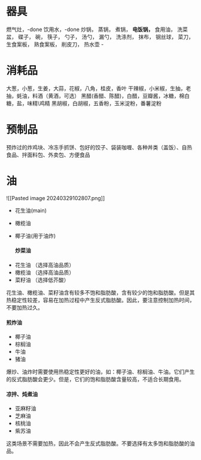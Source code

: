 # 器具
燃气灶，-done
饮用水，-done
	炒锅，
	蒸锅，
	煮锅，
**电饭锅，**
食用油，
洗菜盆，
碟子，
碗，
筷子，
勺子，
汤勺，
漏勺，
洗涤剂，
抹布，
钢丝球，
菜刀，
生食案板，
熟食案板，
削皮刀，
热水壶 -
# 消耗品
大葱，小葱，生姜，大蒜，花椒，八角，桂皮，香叶
干辣椒，小米椒，生抽，老抽，蚝油，料酒（黄酒，可选）
黑醋(香醋、陈醋)，白醋，豆瓣酱，冰糖，棉白糖，盐，味精\鸡精
黑胡椒，白胡椒，五香粉，玉米淀粉，番薯淀粉

# 预制品

预炸过的炸鸡块、冷冻手抓饼、包好的饺子、袋装咖喱、各种丼类（盖饭）、自热食品、拌面料包、外卖包、方便食品

# 油
![[Pasted image 20240329102807.png]]

* 花生油(main)
* 橄榄油
* 椰子油(用于油炸)
  
  #### 炒菜油
- 花生油 （选择高油品质）
- 橄榄油 （选择高油品质）
- 菜籽油 （选择低芥酸）

花生油、橄榄油、菜籽油含有较多不饱和脂肪酸，含有较少的饱和脂肪酸。但是其热稳定性较差，容易在加热过程中产生反式脂肪酸。因此，要注意控制加热时间，不要加热过久。

#### 煎炸油
- 椰子油
- 棕榈油
- 牛油
- 猪油

爆炒、油炸时需要使用热稳定性更好的油，如：椰子油、棕榈油、牛油。它们产生的反式脂肪酸会更少。但是，它们的饱和脂肪酸含量较高，不适合长期食用。

#### 凉拌、炖煮油
- 亚麻籽油
- 芝麻油
- 核桃油
- 紫苏油

这类场景不需要加热，因此不会产生反式脂肪酸。不要选择有太多饱和脂肪酸的油品。